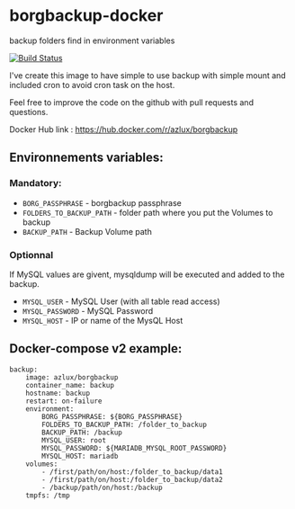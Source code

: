 # borgbackup-docker
backup folders find in environment variables

[![Build Status](https://ci.azlux.fr/api/badges/azlux/borgbackup-docker/status.svg)](https://ci.azlux.fr/azlux/borgbackup-docker)

I've create this image to have simple to use backup with simple mount and included cron to avoid cron task on the host.

Feel free to improve the code on the github with pull requests and questions.

Docker Hub link : https://hub.docker.com/r/azlux/borgbackup

## Environnements variables:

### Mandatory:
- `BORG_PASSPHRASE` - borgbackup passphrase
- `FOLDERS_TO_BACKUP_PATH` - folder path where you put the Volumes to backup
- `BACKUP_PATH` - Backup Volume path

### Optionnal
If MySQL values are givent, mysqldump will be executed and added to the backup.
- `MYSQL_USER` - MySQL User (with all table read access)
- `MYSQL_PASSWORD` - MySQL Password
- `MYSQL_HOST` - IP or name of the MysQL Host


## Docker-compose v2 example:
```
backup:
    image: azlux/borgbackup
    container_name: backup
    hostname: backup
    restart: on-failure
    environment:
        BORG_PASSPHRASE: ${BORG_PASSPHRASE}
        FOLDERS_TO_BACKUP_PATH: /folder_to_backup
        BACKUP_PATH: /backup
        MYSQL_USER: root
        MYSQL_PASSWORD: ${MARIADB_MYSQL_ROOT_PASSWORD}
        MYSQL_HOST: mariadb
    volumes:
        - /first/path/on/host:/folder_to_backup/data1
        - /first/path/on/host:/folder_to_backup/data2
        - /backup/path/on/host:/backup
    tmpfs: /tmp
```
